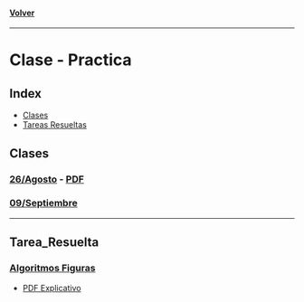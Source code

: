 #### [Volver](https://github.com/eastanganelli/UF_FICEN_AYUDANTIA_IRI_2022_2C/tree/main)
---
# Clase - Practica

## Index
- [Clases](#Clases)
- [Tareas Resueltas](#Tarea_Resuelta)

## Clases
### [26/Agosto](Clase_Practica/26_8) - [PDF](Clase_Practica/26_8/26_8.md)
### [09/Septiembre](Clase_Practica/9_9)
---
## Tarea_Resuelta
### [Algoritmos Figuras](Resolucion_Tarea/Tarea_III_Algoritmos_Figuras)
  - [PDF Explicativo](Resolucion_Tarea/Tarea_III_Algoritmos_Figuras/Tarea_Algoritmos_Graficos.pdf)
